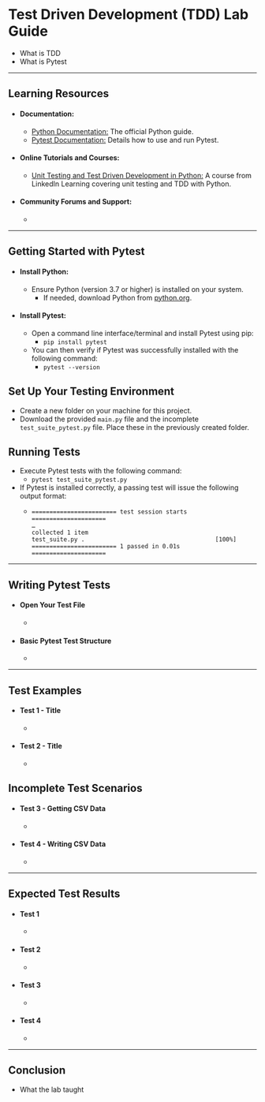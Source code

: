 # Test Driven Development (TDD) Lab Guide
- What is TDD
- What is Pytest

- - -

## Learning Resources
- #### Documentation:
  - [Python Documentation:](https://docs.python.org/3/) The official Python guide.
  - [Pytest Documentation:](https://docs.pytest.org/en/7.1.x/contents.html) Details how to use and run Pytest.
- #### Online Tutorials and Courses:
  - [Unit Testing and Test Driven Development in Python:](https://www.linkedin.com/learning-login/share?account=56744281&forceAccount=false&redirect=https%3A%2F%2Fwww.linkedin.com%2Flearning%2Funit-testing-and-test-driven-development-in-python%3Ftrk%3Dshare_ent_url%26shareId%3DFpSOpa0%252FQMOlU%252BPfWmg0AQ%253D%253D) A course from LinkedIn Learning covering unit testing and TDD with Python. 
- #### Community Forums and Support:
  - 

- - -

## Getting Started with Pytest
- #### Install Python:
  - Ensure Python (version 3.7 or higher) is installed on your system.
    - If needed, download Python from [python.org](https://www.python.org/downloads/).
- #### Install Pytest:
  - Open a command line interface/terminal and install Pytest using pip:
    - `pip install pytest`
  - You can then verify if Pytest was successfully installed with the following command:
    - `pytest --version`

## Set Up Your Testing Environment
- Create a new folder on your machine for this project.
- Download the provided `main.py` file and the incomplete `test_suite_pytest.py` file. Place these in the previously created folder.

## Running Tests
- Execute Pytest tests with the following command:
  - `pytest test_suite_pytest.py`
- If Pytest is installed correctly, a passing test will issue the following output format:
  - ```
    ======================== test session starts =====================
    …
    collected 1 item
    test_suite.py .                                   	[100%]
    ======================== 1 passed in 0.01s =====================

- - -

## Writing Pytest Tests
- #### Open Your Test File
  - 
- #### Basic Pytest Test Structure
  - 

- - -

## Test Examples
- #### Test 1 - Title
  - 
- #### Test 2 - Title
  - 

## Incomplete Test Scenarios
- #### Test 3 - Getting CSV Data
  - 
- #### Test 4 - Writing CSV Data
  - 

- - -

## Expected Test Results
- #### Test 1
  - 
- #### Test 2
  - 
- #### Test 3
  - 
- #### Test 4
  - 

- - -

## Conclusion
- What the lab taught
